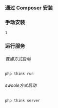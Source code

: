 ### 通过 Composer 安装

### 手动安装
```shell
1
```

### 运行服务
###### 普通方式启动

```shell
php think run
```

###### swoole方式启动
```shell
php think server
```
